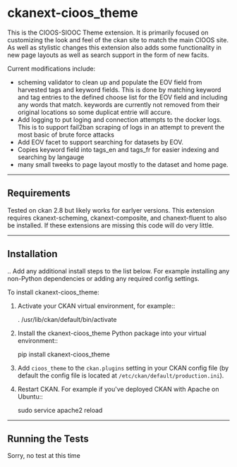 # ckanext-cioos_theme

This is the CIOOS-SIOOC Theme extension. It is primarily focused on customizing
the look and feel of the ckan site to match the main CIOOS site. As well as
stylistic changes this extension also adds some functionality in new page
layouts as well as search support in the form of new facits.

Current modifications include:
* scheming validator to clean up and populate the EOV field from harvested tags and keyword fields. This is done by matching keyword and tag entries to the defined choose list for the EOV field and including any words that match. keywords are currently not removed from their original locations so some duplicat entrie will accure.
* Add logging to put loging and connection attempts to the docker logs. This is to support fail2ban scraping of logs in an attempt to prevent the most basic of brute force attacks
* Add EOV facet to support searching for datasets by EOV.
* Copies keyword field into tags_en and tags_fr for easier indexing and searching by langauge
* many small tweeks to page layout mostly to the dataset and home page.


------------
Requirements
------------
Tested on ckan 2.8 but likely works for earlyer versions. This extension requires ckanext-scheming, ckanext-composite, and chanext-fluent to also be installed. If these extensions are missing this code will do very little.

------------
Installation
------------

.. Add any additional install steps to the list below.
   For example installing any non-Python dependencies or adding any required
   config settings.

To install ckanext-cioos_theme:

1. Activate your CKAN virtual environment, for example::

     . /usr/lib/ckan/default/bin/activate

2. Install the ckanext-cioos_theme Python package into your virtual environment::

     pip install ckanext-cioos_theme

3. Add ``cioos_theme`` to the ``ckan.plugins`` setting in your CKAN
   config file (by default the config file is located at
   ``/etc/ckan/default/production.ini``).

4. Restart CKAN. For example if you've deployed CKAN with Apache on Ubuntu::

     sudo service apache2 reload


-----------------
Running the Tests
-----------------

Sorry, no test at this time
